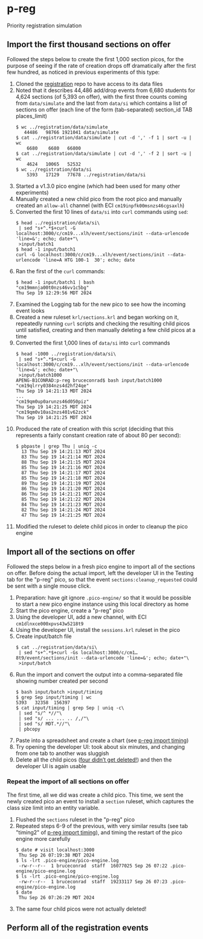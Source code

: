 # p-reg
Priority registration simulation

## Import the first thousand sections on offer

Followed the steps below to create the first 1,000 section picos, for the purpose of seeing if the rate of creation drops off dramatically after the first few hundred, as noticed in previous experiments of this type:

1. Cloned the [registration](https://github.com/b1conrad/registration) repo to have access to its data files
2. Noted that it describes 44,486 add/drop events from 6,680 students for 4,624 sections (of 5,393 on offer), with the first three counts coming from `data/simulate` and the last from `data/si` which contains a list of sections on offer (each line of the form (tab-separated) section_id TAB places_limit)
    ```
    $ wc ../registration/data/simulate
       44486   98766 1921041 data/simulate
    $ cat ../registration/data/simulate | cut -d ',' -f 1 | sort -u | wc
        6680    6680   66800
    $ cat ../registration/data/simulate | cut -d ',' -f 2 | sort -u | wc
        4624   10065   52532
    $ wc ../registration/data/si
        5393   17129   77678 ../registration/data/si
    ```
3. Started a v1.3.0 pico engine (which had been used for many other experiments)
4. Manually created a new child pico from the root pico and manually created an `allow-all` channel (with ECI `cm19inpfk00msnzs46cgsaxlh`)
5. Converted the first 10 lines of `data/si` into `curl` commands using `sed`:
    ```
    $ head ../registration/data/si\
     | sed "s+^.*$+curl -G localhost:3000/c/cm19...xlh/event/sections/init --data-urlencode 'line=&'; echo; date+"\
     >input/batch1
    $ head -1 input/batch1
    curl -G localhost:3000/c/cm19...xlh/event/sections/init --data-urlencode 'line=A HTG 100-1	30'; echo; date
    ```
6. Ran the first of the `curl` commands:
    ```
    $ head -1 input/batch1 | bash
    "cm19mmnja00t0nzs46vv1c5bg"
    Thu Sep 19 12:29:56 MDT 2024
    ```
7. Examined the Logging tab for the new pico to see how the incoming event looks
8. Created a new ruleset `krl/sections.krl` and began working on it, repeatedly running `curl` scripts and checking the resulting child picos until satisfied, creating and then manually deleting a few child picos at a time
9. Converted the first 1,000 lines of `data/si` into `curl` commands
    ```
    $ head -1000 ../registration/data/si\
     | sed "s+^.*$+curl -G localhost:3000/c/cm19...xlh/event/sections/init --data-urlencode 'line=&'; echo; date+"\
     >input/batch1000
    APENG-B1CONRAD:p-reg bruceconrad$ bash input/batch1000
    "cm19qlrry0384nzs4d2hf24qe"
    Thu Sep 19 14:21:13 MDT 2024
    ...
    "cm19qm0up0arunzs46d050piz"
    Thu Sep 19 14:21:25 MDT 2024
    "cm19qm0v10as2nzs401v62zck"
    Thu Sep 19 14:21:25 MDT 2024
    ```
10. Produced the rate of creation with this script (deciding that this represents a fairly constant creation rate of about 80 per second):
    ```
    $ pbpaste | grep Thu | uniq -c
      13 Thu Sep 19 14:21:13 MDT 2024
      83 Thu Sep 19 14:21:14 MDT 2024
      88 Thu Sep 19 14:21:15 MDT 2024
      85 Thu Sep 19 14:21:16 MDT 2024
      87 Thu Sep 19 14:21:17 MDT 2024
      85 Thu Sep 19 14:21:18 MDT 2024
      89 Thu Sep 19 14:21:19 MDT 2024
      86 Thu Sep 19 14:21:20 MDT 2024
      86 Thu Sep 19 14:21:21 MDT 2024
      85 Thu Sep 19 14:21:22 MDT 2024
      84 Thu Sep 19 14:21:23 MDT 2024
      82 Thu Sep 19 14:21:24 MDT 2024
      47 Thu Sep 19 14:21:25 MDT 2024
    ```
11. Modified the ruleset to delete child picos in order to cleanup the pico engine

## Import all of the sections on offer

Followed the steps below in a fresh pico engine to import all of the sections on offer. 
Before doing the actual import, left the developer UI in the Testing tab for the "p-reg" pico, so that the event `sections:cleanup_requested` could be sent with a single mouse click.

1. Preparation: have git ignore `.pico-engine/` so that it would be possible to start a new pico engine instance using this local directory as home
2. Start the pico engine, create a "p-reg" pico 
3. Using the developer UI, add a new channel, with ECI `cm1dlnxce000xpvs43w5218t9`
4. Using the developer UI, install the `sessions.krl` ruleset in the pico
5. Create input/batch file
    ```
    $ cat ../registration/data/si\
     | sed "s+^.*$+curl -Gs localhost:3000/c/cm1…8t9/event/sections/init --data-urlencode 'line=&'; echo; date+"\
     >input/batch
    ```
6. Run the import and convert the output into a comma-separated file showing number created per second
    ```
    $ bash input/batch >input/timing
    $ grep Sep input/timing | wc
    5393   32358  156397
    $ cat input/timing | grep Sep | uniq -c\
     | sed "s/^ *//"\
     | sed "s/ ... ... .. /,/"\
     | sed "s/ MDT.*//"\
     | pbcopy 
    ```
7. Paste into a spreadsheet and create a chart (see [p-reg import timing](https://docs.google.com/spreadsheets/d/1WneCOB4WB3V7uCeBmkd_rwDwEdflzE7HmZwL9rV6LYw/edit?usp=sharing))
8. Try opening the developer UI: took about six minutes, and changing from one tab to another was sluggish
9. Delete all the child picos ([four didn’t get deleted!](https://github.com/b1conrad/p-reg/issues/3)) and then the developer UI is again usable

### Repeat the import of all sections on offer

The first time, all we did was create a child pico.
This time, we sent the newly created pico an event to install a `section` ruleset, which captures the class size limit into an entity variable.

1. Flushed the `sections` ruleset in the "p-reg" pico
2. Repeated steps 6-9 of the previous, with very similar results (see tab "timing2" of [p-reg import timing](https://docs.google.com/spreadsheets/d/1WneCOB4WB3V7uCeBmkd_rwDwEdflzE7HmZwL9rV6LYw/edit?usp=sharing)),
and timing the restart of the pico engine more carefully
    ```
    $ date # visit localhost:3000
     Thu Sep 26 07:19:38 MDT 2024
    $ ls -lrt .pico-engine/pico-engine.log
     -rw-r--r--  1 bruceconrad  staff  16077025 Sep 26 07:22 .pico-engine/pico-engine.log
    $ ls -lrt .pico-engine/pico-engine.log
     -rw-r--r--  1 bruceconrad  staff  19233117 Sep 26 07:23 .pico-engine/pico-engine.log
    $ date
     Thu Sep 26 07:26:29 MDT 2024
    ```
4. The same four child picos were not actually deleted!


## Perform all of the registration events
